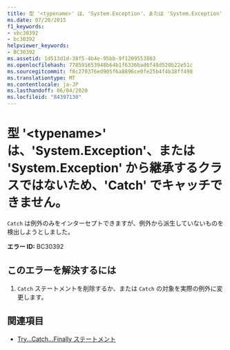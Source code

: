 ```yaml
---
title: 型 '<typename>' は、'System.Exception'、または 'System.Exception' から継承するクラスではないため、'Catch' でキャッチできません。
ms.date: 07/20/2015
f1_keywords:
- vbc30392
- bc30392
helpviewer_keywords:
- BC30392
ms.assetid: 1d513d1d-38f5-4b4e-95bb-9f1209553803
ms.openlocfilehash: 778591653948b64b1f6336bad6f48d520b22e51c
ms.sourcegitcommit: f8c270376ed905f6a8896ce0fe25b4f4b38ff498
ms.translationtype: MT
ms.contentlocale: ja-JP
ms.lasthandoff: 06/04/2020
ms.locfileid: "84397130"
---
```

# <a name="catch-cannot-catch-type-typename-because-it-is-not-systemexception-or-a-class-that-inherits-from-systemexception"></a>型 '\<typename>' は、'System.Exception'、または 'System.Exception' から継承するクラスではないため、'Catch' でキャッチできません。
`Catch` は例外のみをインターセプトできますが、例外から派生していないものを検出しようとしました。  
  
 **エラー ID:** BC30392  
  
## <a name="to-correct-this-error"></a>このエラーを解決するには  
  
1. `Catch` ステートメントを削除するか、または `Catch` の対象を実際の例外に変更します。  
  
## <a name="see-also"></a>関連項目

- [Try...Catch...Finally ステートメント](../language-reference/statements/try-catch-finally-statement.md)
